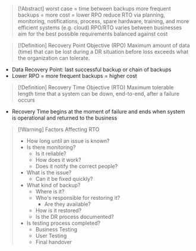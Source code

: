 >[!Abstract]
> worst case = time between backups
> more frequent backups = more cost = lower RPO
> reduce RTO via planning, monitoring, notifications, process, spare hardware, training, and more efficient systems (e.g. cloud)
> RPO/RTO varies between businesses
> aim for the best possible requirements balanced against cost

>[!Definition] Recovery Point Objective (RPO)
>Maximum amount of data (time) that can be lost during a DR situation before loss exceeds what the organization can tolerate.

- Data Recovery Point: last successful backup or chain of backups
- Lower RPO = more frequent backups = higher cost

>[!Definition] Recovery Time Objective (RTO)
>Maximum tolerable length time that a system can be down, end-to-end, after a failure occurs

- Recovery Time begins at the moment of failure and ends when system is operational and returned to the business

>[!Warning] Factors Affecting RTO
> - How long until an issue is known?
> - Is there monitoring?
> 	- Is it reliable?
> 	- How does it work?
> 	- Does it notify the correct people?
> - What is the issue?
> 	- Can it be fixed quickly?
> - What kind of backup?
> 	- Where is it?
> 	- Who's responsible for restoring it?
> 		- Are they available?
> 	- How is it restored?
> 	- Is the DR process documented?
> - Is testing process completed?
> 	- Business Testing
> 	- User Testing
> 	- Final handover




